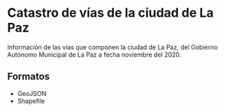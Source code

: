 # Catastro de vías de la ciudad de La Paz

Información de las vías que componen la ciudad de La Paz, del Gobierno Autónomo Municipal de La Paz a fecha noviembre del 2020.

## Formatos
- GeoJSON
- Shapefile